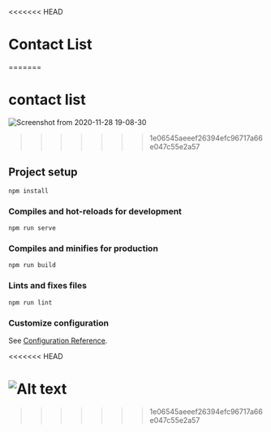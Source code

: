<<<<<<< HEAD
# Contact List
=======
# contact list


![Screenshot from 2020-11-28 19-08-30](https://user-images.githubusercontent.com/71133363/100524181-ea9a0e00-31ad-11eb-8b8e-8c65b93e61f4.png)

>>>>>>> 1e06545aeeef26394efc96717a66e047c55e2a57

## Project setup
```
npm install
```

### Compiles and hot-reloads for development
```
npm run serve
```

### Compiles and minifies for production
```
npm run build
```

### Lints and fixes files
```
npm run lint
```

### Customize configuration
See [Configuration Reference](https://cli.vuejs.org/config/).

<<<<<<< HEAD

![Alt text](assets/pic.png "sample")
=======
>>>>>>> 1e06545aeeef26394efc96717a66e047c55e2a57
